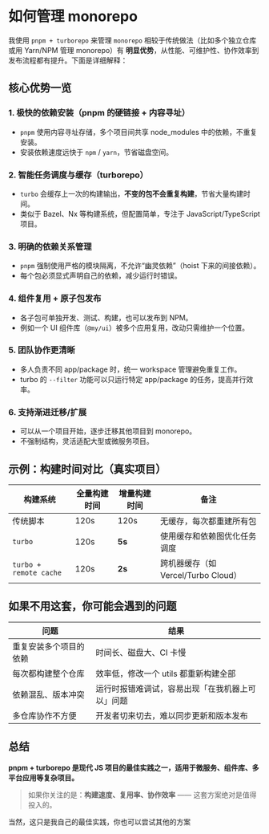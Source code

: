 # 如何管理 monorepo

我使用 `pnpm + turborepo` 来管理 `monorepo` 相较于传统做法（比如多个独立仓库或用 Yarn/NPM 管理 monorepo）有 **明显优势**，从性能、可维护性、协作效率到发布流程都有提升。下面是详细解释：

## 核心优势一览

### 1. **极快的依赖安装（pnpm 的硬链接 + 内容寻址）**

- `pnpm` 使用内容寻址存储，多个项目间共享 node_modules 中的依赖，不重复安装。
- 安装依赖速度远快于 `npm` / `yarn`，节省磁盘空间。

### 2. **智能任务调度与缓存（turborepo）**

- `turbo` 会缓存上一次的构建输出，**不变的包不会重复构建**，节省大量构建时间。
- 类似于 Bazel、Nx 等构建系统，但配置简单，专注于 JavaScript/TypeScript 项目。

### 3. **明确的依赖关系管理**

- `pnpm` 强制使用严格的模块隔离，不允许“幽灵依赖”（hoist 下来的间接依赖）。
- 每个包必须显式声明自己的依赖，减少运行时错误。

### 4. **组件复用 + 原子包发布**

- 各子包可单独开发、测试、构建，也可以发布到 NPM。
- 例如一个 UI 组件库（`@my/ui`）被多个应用复用，改动只需维护一个位置。

### 5. **团队协作更清晰**

- 多人负责不同 app/package 时，统一 workspace 管理避免重复工作。
- turbo 的 `--filter` 功能可以只运行特定 app/package 的任务，提高并行效率。

### 6. **支持渐进迁移/扩展**

- 可以从一个项目开始，逐步迁移其他项目到 monorepo。
- 不强制结构，灵活适配大型或微服务项目。

## 示例：构建时间对比（真实项目）

| 构建系统               | 全量构建时间 | 增量构建时间 | 备注                                |
| ---------------------- | ------------ | ------------ | ----------------------------------- |
| 传统脚本               | 120s         | 120s         | 无缓存，每次都重建所有包            |
| `turbo`                | 120s         | **5s**       | 使用缓存和依赖图优化任务调度        |
| `turbo + remote cache` | 120s         | **2s**       | 跨机器缓存（如 Vercel/Turbo Cloud） |

## 如果不用这套，你可能会遇到的问题

| 问题                   | 结果                                             |
| ---------------------- | ------------------------------------------------ |
| 重复安装多个项目的依赖 | 时间长、磁盘大、CI 卡慢                          |
| 每次都构建整个仓库     | 效率低，修改一个 utils 都重新构建全部            |
| 依赖混乱、版本冲突     | 运行时报错难调试，容易出现「在我机器上可以」问题 |
| 多仓库协作不方便       | 开发者切来切去，难以同步更新和版本发布           |

## 总结

**pnpm + turborepo 是现代 JS 项目的最佳实践之一，适用于微服务、组件库、多平台应用等复杂项目。**

> 如果你关注的是：**构建速度、复用率、协作效率** —— 这套方案绝对是值得投入的。

当然，这只是我自己的最佳实践，你也可以尝试其他的方案

